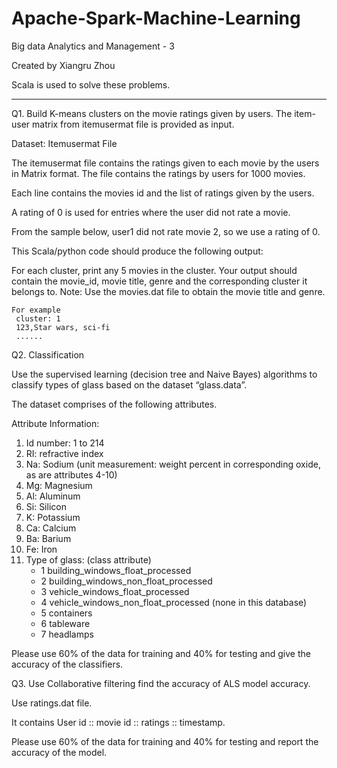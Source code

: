 # Apache-Spark-Machine-Learning
Big data Analytics and Management - 3

Created by Xiangru Zhou

Scala is used to solve these problems.

********************************************


Q1. Build K-means clusters on the movie ratings given by users. The item-user matrix from itemusermat file is provided as input.

Dataset:  Itemusermat File

The itemusermat file contains the ratings given to each movie by the users in Matrix format. The file contains the ratings by users for 1000 movies.

Each line contains the movies id and the list of ratings given by the users. 

A rating of 0 is used for entries where the user did not rate a movie.

From the sample below, user1 did not rate movie 2, so we use a rating of 0.

This Scala/python code should produce the following output:

For each cluster, print any 5 movies in the cluster. Your output should contain the movie_id, movie title, genre and the corresponding cluster it belongs to. Note: Use the movies.dat file to obtain the movie title and genre.

    For example
     cluster: 1
     123,Star wars, sci-fi 
     ......
 
 
Q2. Classification

Use the supervised learning (decision tree and Naive Bayes) algorithms to classify types of glass based on the dataset “glass.data”.

The dataset comprises of the following attributes.

Attribute Information:
   1. Id number: 1 to 214
   2. RI: refractive index
   3. Na: Sodium (unit measurement: weight percent in corresponding oxide, as are attributes 4-10)
   4. Mg: Magnesium
   5. Al: Aluminum
   6. Si: Silicon
   7. K: Potassium
   8. Ca: Calcium
   9. Ba: Barium
   10. Fe: Iron
   11. Type of glass: (class attribute)
          * 1 building_windows_float_processed
          * 2 building_windows_non_float_processed
          * 3 vehicle_windows_float_processed
          * 4 vehicle_windows_non_float_processed (none in this database)
          * 5 containers
          * 6 tableware
          * 7 headlamps
          
Please use 60% of the data for training and 40% for testing and give the accuracy of the classifiers.


Q3.
Use Collaborative filtering find the accuracy of ALS model accuracy. 

Use ratings.dat file. 

It contains User id ::  movie id :: ratings :: timestamp.  

Please use 60% of the data for training and 40% for testing and report the accuracy of the model.







